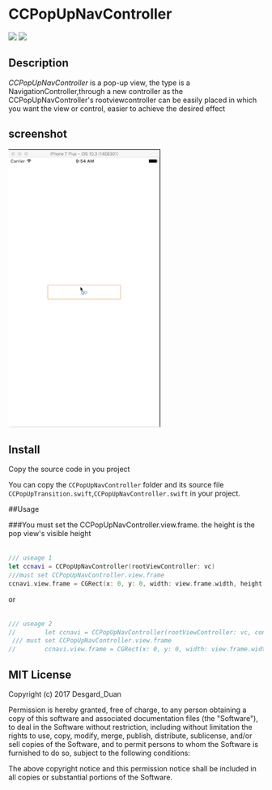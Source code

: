 # CCPopUpNavController



![](https://img.shields.io/badge/Swift-3.0-green.svg)
![](https://img.shields.io/badge/license-MIT-blue.svg)


## Description
*CCPopUpNavController* is a pop-up view, the type is a NavigationController,through a new controller as the CCPopUpNavController's rootviewcontroller can be easily placed in which you want the view or control, easier to achieve the desired effect 


## screenshot

<img src="demo.gif" alt="img" width="300px">

## Install

Copy the source code in you project

You can copy the `CCPopUpNavController` folder and its source file `CCPopUpTransition.swift`,`CCPopUpNavController.swift` in your project.

##Usage

###You must set the CCPopUpNavController.view.frame. the height is the pop view's visible height

```swift

/// useage 1
let ccnavi = CCPopUpNavController(rootViewController: vc)
///must set CCPopUpNavController.view.frame
ccnavi.view.frame = CGRect(x: 0, y: 0, width: view.frame.width, height: 400)

```

or

```swift

/// useage 2
//        let ccnavi = CCPopUpNavController(rootViewController: vc, configuration: CCPopUpNavController.optionalValue(tapDismissEnable: true, annimationDuration: 0.35, backgroundShadeColor: UIColor.black, scaleTransform: CGAffineTransform(scaleX: 0.94, y: 0.94), springDamping: 0.88, springVelocity: 14, backgroundShadeAlpha: 0.4))
 /// must set CCPopUpNavController.view.frame
//        ccnavi.view.frame = CGRect(x: 0, y: 0, width: view.frame.width, height: 400)

```




## MIT License

Copyright (c) 2017 Desgard_Duan

Permission is hereby granted, free of charge, to any person obtaining a copy
of this software and associated documentation files (the "Software"), to deal
in the Software without restriction, including without limitation the rights
to use, copy, modify, merge, publish, distribute, sublicense, and/or sell
copies of the Software, and to permit persons to whom the Software is
furnished to do so, subject to the following conditions:

The above copyright notice and this permission notice shall be included in all
copies or substantial portions of the Software.



